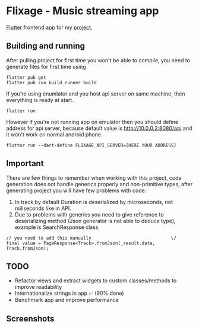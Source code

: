 # Flixage - Music streaming app

[Flutter](https://flutter.dev) frontend app for my [project](https://github.com/ZbutwialyPiernik/flixage).

## Building and running

After pulling project for first time you won't be able to compile, you need to generate files for first time using

```
flutter pub get
flutter pub run build_runner build
```

If you're using enumlator and you host api server on same machine, then everything is ready at start.

```
flutter run
```

However if you're not running app on emulator then you should define address for api server, because default value is http://10.0.0.2:8080/api and it won't work on normal android phone.

```
flutter run --dart-define FLIXAGE_API_SERVER=[HERE YOUR ADDRESS]
```

## Important

There are few things to remember when working with this project, code generation does not handle generics properly and non-primitive types, after generating project you will have few problems with code.

1. In track by default Duration is deserialized by microseconds, not miliseconds like in API.
2. Due to problems with generics you need to give reference to deserializing method (Json generator is not able to deduce type), example is SearchResponse class.

```
// you need to add this manually                              \/
final value = PageResponse<Track>.fromJson(_result.data, Track.fromJson);
```

## TODO

- Refactor views and extract widgets to custom classes/methods to improve readability
- Internationalize strings in app ✅ (90% done)
- Benchmark app and improve performance

## Screenshots
